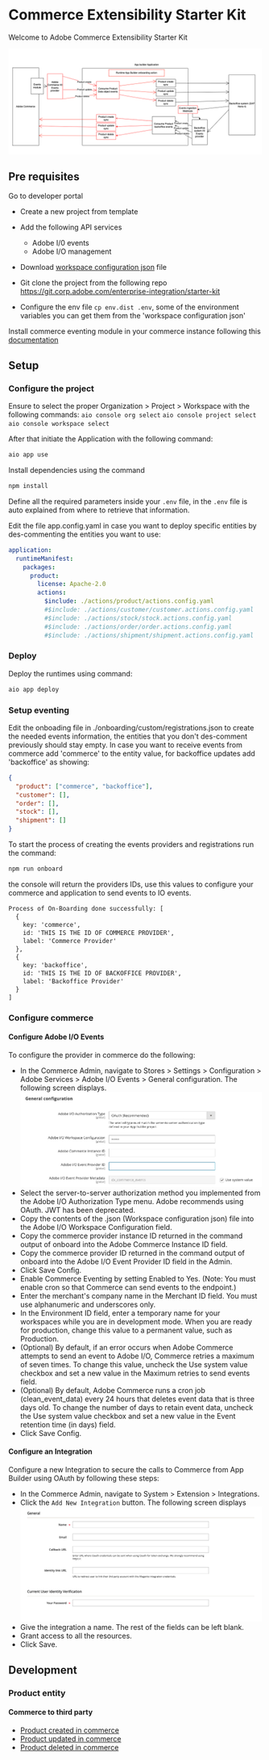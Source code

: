 # Commerce Extensibility Starter Kit

Welcome to Adobe Commerce Extensibility Starter Kit 

![Alt text](architecture.png "Title")

## Pre requisites
Go to developer portal
- Create a new project from template
- Add the following API services
  - Adobe I/0 events
  - Adobe I/O management
- Download [workspace configuration json](https://developer.adobe.com/commerce/extensibility/events/project-setup/#download-the-workspace-configuration-file) file

- Git clone the project from the following repo https://git.corp.adobe.com/enterprise-integration/starter-kit
- Configure the env file `cp env.dist .env`, some of the environment variables you can get them from the 'workspace configuration json'

Install commerce eventing module in your commerce instance following this [documentation](https://developer.adobe.com/commerce/extensibility/events/installation/) 

## Setup

### Configure the project
Ensure to select the proper Organization > Project > Workspace with the following commands:
`aio console org select`
`aio console project select`
`aio console workspace select`

After that initiate the Application with the following command:
```bash
aio app use
```
Install dependencies using the command 
```bash
npm install
```
Define all the required parameters inside your `.env` file, in the `.env` file is auto explained from where to retrieve that information.

Edit the file app.config.yaml in case you want to deploy specific entities by des-commenting the entities you want to use:
```yaml
application:
  runtimeManifest:
    packages:
      product:
        license: Apache-2.0
        actions:
          $include: ./actions/product/actions.config.yaml
          #$include: ./actions/customer/customer.actions.config.yaml
          #$include: ./actions/stock/stock.actions.config.yaml
          #$include: ./actions/order/order.actions.config.yaml
          #$include: ./actions/shipment/shipment.actions.config.yaml
```
### Deploy 
Deploy the runtimes using command:
```bash
aio app deploy
```
### Setup eventing
Edit the onboading file in ./onboarding/custom/registrations.json to create the needed events information, the entities that you don't des-comment previously should stay empty.
In case you want to receive events from commerce add 'commerce' to the entity value, for backoffice updates add 'backoffice' as showing:
```json
{
  "product": ["commerce", "backoffice"],
  "customer": [],
  "order": [],
  "stock": [],
  "shipment": []
}
```

To start the process of creating the events providers and registrations run the command:
```bash
npm run onboard
```

the console will return the providers IDs, use this values to configure your commerce and application to send events to IO events.
```
Process of On-Boarding done successfully: [
  {
    key: 'commerce',
    id: 'THIS IS THE ID OF COMMERCE PROVIDER',
    label: 'Commerce Provider'
  },
  {
    key: 'backoffice',
    id: 'THIS IS THE ID OF BACKOFFICE PROVIDER',
    label: 'Backoffice Provider'
  }
]

```

### Configure commerce

#### Configure Adobe I/O Events
To configure the provider in commerce do the following:
- In the Commerce Admin, navigate to Stores > Settings > Configuration > Adobe Services > Adobe I/O Events > General configuration. The following screen displays.
![Alt text](commerce-events-configuration.webp "Commerce eventing configuration")
- Select the server-to-server authorization method you implemented from the Adobe I/O Authorization Type menu. Adobe recommends using OAuth. JWT has been deprecated.
- Copy the contents of the <workspace-name>.json (Workspace configuration json) file into the Adobe I/O Workspace Configuration field.
- Copy the commerce provider instance ID returned in the command output of onboard into the Adobe Commerce Instance ID field.
- Copy the commerce provider ID returned in the command output of onboard into the Adobe I/O Event Provider ID field in the Admin.
- Click Save Config.
- Enable Commerce Eventing by setting Enabled to Yes. (Note: You must enable cron so that Commerce can send events to the endpoint.)
- Enter the merchant's company name in the Merchant ID field. You must use alphanumeric and underscores only.
- In the Environment ID field, enter a temporary name for your workspaces while you are in development mode. When you are ready for production, change this value to a permanent value, such as Production.
- (Optional) By default, if an error occurs when Adobe Commerce attempts to send an event to Adobe I/O, Commerce retries a maximum of seven times. To change this value, uncheck the Use system value checkbox and set a new value in the Maximum retries to send events field.
- (Optional) By default, Adobe Commerce runs a cron job (clean_event_data) every 24 hours that deletes event data that is three days old. To change the number of days to retain event data, uncheck the Use system value checkbox and set a new value in the Event retention time (in days) field.
- Click Save Config.

#### Configure an Integration
Configure a new Integration to secure the calls to Commerce from App Builder using OAuth by following these steps:
- In the Commerce Admin, navigate to System > Extension > Integrations.
- Click the `Add New Integration` button. The following screen displays
  ![Alt text](new-integration.png "New Integration")
- Give the integration a name. The rest of the fields can be left blank.
- Grant access to all the resources.
- Click Save.


## Development
### Product entity
#### Commerce to third party
- [Product created in commerce](actions/product/commerce/created/README.md)
- [Product updated in commerce](actions/product/commerce/updated/README.md)
- [Product deleted in commerce](actions/product/commerce/deleted/README.md)

